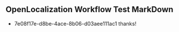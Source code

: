 ## OpenLocalization Workflow Test MarkDown
* 7e08f17e-d8be-4ace-8b06-d03aee111ac1 thanks!

<!--HONumber=Sep16_HO1-->


